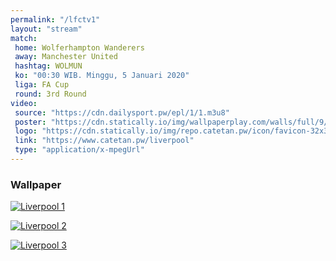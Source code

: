 ```yaml
---
permalink: "/lfctv1"
layout: "stream"
match:
 home: Wolferhampton Wanderers
 away: Manchester United
 hashtag: WOLMUN
 ko: "00:30 WIB. Minggu, 5 Januari 2020"
 liga: FA Cup
 round: 3rd Round
video:
 source: "https://cdn.dailysport.pw/epl/1/1.m3u8"
 poster: "https://cdn.statically.io/img/wallpaperplay.com/walls/full/9/f/e/324276.jpg?w=720&quality=60&format=webp"
 logo: "https://cdn.statically.io/img/repo.catetan.pw/icon/favicon-32x32.png"
 link: "https://www.catetan.pw/liverpool"
 type: "application/x-mpegUrl"
---
```

### Wallpaper

[![Liverpool 1](https://cdn.statically.io/img/wallpaperplay.com/walls/full/9/f/e/324276.jpg?w=720&quality=60&format=webp)](https://cdn.statically.io/img/wallpaperplay.com/walls/full/9/f/e/324276.jpg)

[![Liverpool 2](https://cdn.statically.io/img/wallpaperplay.com/walls/full/c/d/6/324234.jpg?w=720&quality=60&format=webp)](https://cdn.statically.io/img/wallpaperplay.com/walls/full/c/d/6/324234.jpg)

[![Liverpool 3](https://cdn.statically.io/img/wallpaperplay.com/walls/full/7/1/1/324254.jpg?w=720&quality=60&format=webp)](https://cdn.statically.io/img/wallpaperplay.com/walls/full/7/1/1/324254.jpg)
